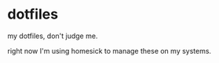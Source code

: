 # dotfiles

my dotfiles, don't judge me.

right now I'm using homesick to manage these on my systems.
